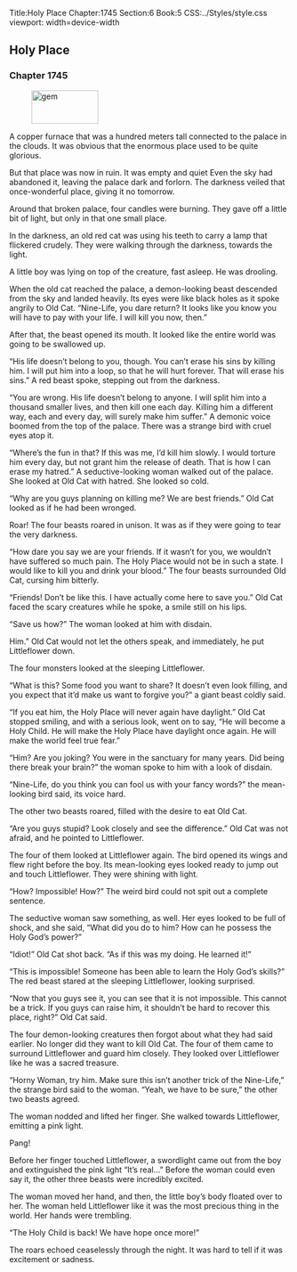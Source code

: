 Title:Holy Place 
Chapter:1745 
Section:6 
Book:5 
CSS:../Styles/style.css 
viewport: width=device-width
  
## Holy Place
### Chapter 1745
  
<figure>
	<img src="../Images/gem.gif" alt="gem" id="gem" width="120" height="60" />
</figure>
  

  
A copper furnace that was a hundred meters tall connected to the palace in the clouds. It was obvious that the enormous place used to be quite glorious.

But that place was now in ruin. It was empty and quiet Even the sky had abandoned it, leaving the palace dark and forlorn. The darkness veiled that once-wonderful place, giving it no tomorrow.

Around that broken palace, four candles were burning. They gave off a little bit of light, but only in that one small place.

In the darkness, an old red cat was using his teeth to carry a lamp that flickered crudely. They were walking through the darkness, towards the light.

A little boy was lying on top of the creature, fast asleep. He was drooling.

When the old cat reached the palace, a demon-looking beast descended from the sky and landed heavily. Its eyes were like black holes as it spoke angrily to Old Cat. “Nine-Life, you dare return? It looks like you know you will have to pay with your life. I will kill you now, then.”

After that, the beast opened its mouth. It looked like the entire world was going to be swallowed up.

“His life doesn’t belong to you, though. You can’t erase his sins by killing him. I will put him into a loop, so that he will hurt forever. That will erase his sins.” A red beast spoke, stepping out from the darkness.

“You are wrong. His life doesn’t belong to anyone. I will split him into a thousand smaller lives, and then kill one each day. Killing him a different way, each and every day, will surely make him suffer.” A demonic voice boomed from the top of the palace. There was a strange bird with cruel eyes atop it.

“Where’s the fun in that? If this was me, I’d kill him slowly. I would torture him every day, but not grant him the release of death. That is how I can erase my hatred.” A seductive-looking woman walked out of the palace. She looked at Old Cat with hatred. She looked so cold.

“Why are you guys planning on killing me? We are best friends.” Old Cat looked as if he had been wronged.

Roar! The four beasts roared in unison. It was as if they were going to tear the very darkness.

“How dare you say we are your friends. If it wasn’t for you, we wouldn’t have suffered so much pain. The Holy Place would not be in such a state. I would like to kill you and drink your blood.” The four beasts surrounded Old Cat, cursing him bitterly.

“Friends! Don’t be like this. I have actually come here to save you.” Old Cat faced the scary creatures while he spoke, a smile still on his lips.

“Save us how?” The woman looked at him with disdain.

Him.” Old Cat would not let the others speak, and immediately, he put Littleflower down.

The four monsters looked at the sleeping Littleflower.

“What is this? Some food you want to share? It doesn’t even look filling, and you expect that it’d make us want to forgive you?” a giant beast coldly said.

“If you eat him, the Holy Place will never again have daylight.” Old Cat stopped smiling, and with a serious look, went on to say, “He will become a Holy Child. He will make the Holy Place have daylight once again. He will make the world feel true fear.”

“Him? Are you joking? You were in the sanctuary for many years. Did being there break your brain?” the woman spoke to him with a look of disdain.

“Nine-Life, do you think you can fool us with your fancy words?” the mean-looking bird said, its voice hard.

The other two beasts roared, filled with the desire to eat Old Cat.

“Are you guys stupid? Look closely and see the difference.” Old Cat was not afraid, and he pointed to Littleflower.

The four of them looked at Littleflower again. The bird opened its wings and flew right before the boy. Its mean-looking eyes looked ready to jump out and touch Littleflower. They were shining with light.

“How? Impossible! How?” The weird bird could not spit out a complete sentence.

The seductive woman saw something, as well. Her eyes looked to be full of shock, and she said, “What did you do to him? How can he possess the Holy God’s power?”

“Idiot!” Old Cat shot back. “As if this was my doing. He learned it!”

“This is impossible! Someone has been able to learn the Holy God’s skills?” The red beast stared at the sleeping Littleflower, looking surprised.

“Now that you guys see it, you can see that it is not impossible. This cannot be a trick. If you guys can raise him, it shouldn’t be hard to recover this place, right?” Old Cat said.

The four demon-looking creatures then forgot about what they had said earlier. No longer did they want to kill Old Cat. The four of them came to surround Littleflower and guard him closely. They looked over Littleflower like he was a sacred treasure.

“Horny Woman, try him. Make sure this isn’t another trick of the Nine-Life,” the strange bird said to the woman. “Yeah, we have to be sure,” the other two beasts agreed.

The woman nodded and lifted her finger. She walked towards Littleflower, emitting a pink light.

Pang!

Before her finger touched Littleflower, a swordlight came out from the boy and extinguished the pink light “It’s real…” Before the woman could even say it, the other three beasts were incredibly excited.

The woman moved her hand, and then, the little boy’s body floated over to her. The woman held Littleflower like it was the most precious thing in the world. Her hands were trembling.

“The Holy Child is back! We have hope once more!”

The roars echoed ceaselessly through the night. It was hard to tell if it was excitement or sadness.